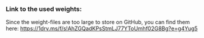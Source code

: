 ### Link to the used weights:

Since the weight-files are too large to store on GitHub, you can find them here:
https://1drv.ms/f/s!AhZGQadKPsStmLJ77YToUmhf02G8Bg?e=g4Yug5
